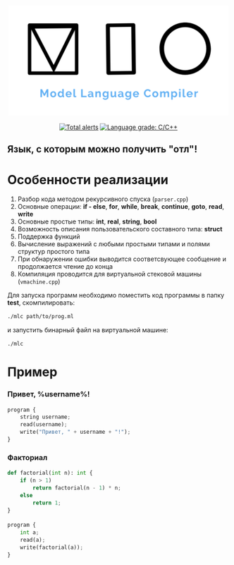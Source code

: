 <p align="center">
  <img src="logo.png" alt="Icon" width="500"/>
</p>
<p align="center">
  <a href="https://lgtm.com/projects/g/ediah/mlc/alerts/"><img src="https://img.shields.io/lgtm/alerts/github/ediah/mlc?style=for-the-badge" alt="Total alerts" /></a>
  <a href="https://lgtm.com/projects/g/ediah/mlc/context:cpp"><img src="https://img.shields.io/lgtm/grade/cpp/github/ediah/mlc?style=for-the-badge" alt="Language grade: C/C++" /></a>
</p>

## Язык, с которым можно получить "отл"!

# Особенности реализации

1. Разбор кода методом рекурсивного спуска (`parser.cpp`)
2. Основные операции: **if - else**, **for**, **while**, **break**, **continue**, **goto**, **read**, **write**
3. Основные простые типы: **int**, **real**, **string**, **bool**
4. Возможность описания пользовательского составного типа: **struct**
5. Поддержка функций
6. Вычисление выражений с любыми простыми типами и полями структур простого типа
7. При обнаружении ошибки выводится соответсвующее сообщение и продолжается чтение до конца
8. Компиляция проводится для виртуальной стековой машины (`vmachine.cpp`)

Для запуска программ необходимо поместить код программы в папку **test**, скомпилировать:

```bash 
./mlc path/to/prog.ml
``` 

и запустить бинарный файл на виртуальной машине:

```bash
./mlc
```

# Пример

### Привет, %username%!

```py
program {
    string username;
    read(username);
    write("Привет, " + username + "!");
}
```

### Факториал

```py
def factorial(int n): int {
    if (n > 1) 
        return factorial(n - 1) * n;
    else
        return 1;
}

program {
    int a;
    read(a);
    write(factorial(a));
}
```
